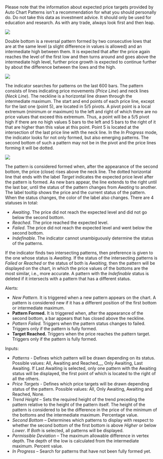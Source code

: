Please note that the information about expected price targets provided by Auto Chart Patterns isn't a recommendation for what you should personally do. Do not take this data as investment advice. It should only be used for education and research. As with any trade, always look first and then leap.

![](https://s3.amazonaws.com/cdn.freshdesk.com/data/helpdesk/attachments/production/43381153718/original/PKDxtBIajILJiA2hd4-fygoNcBXYWkeIew.png?1671734520)

Double bottom is a reversal pattern formed by two consecutive lows that are at the same level (a slight difference in values is allowed) and an intermediate high between them. It is expected that after the price again reaches the level of the first low and then turns around and goes above the intermediate high level, further price growth is expected to continue further by about the difference between the lows and the high.

![](https://s3.amazonaws.com/cdn.freshdesk.com/data/helpdesk/attachments/production/43381153750/original/D5os7N4ESVWPkTwhzhmJWAwszik5PdwBQw.png?1671734532)

The indicator searches for patterns on the last 600 bars. The pattern consists of lines indicating price movements (_Price Line_) and neck lines (_Neck Line_). The neckline is a horizontal line drawn through the intermediate maximum. The start and end points of each price line, except for the last one (point 5), are located in 5/5 pivots. A pivot point is a local extremum (minimum or maximum) to the left and right of which there are no price values that exceed this extremum. Thus, a point will be a 5/5 pivot high if there are no high values 5 bars to the left and 5 bars to the right of it that are higher than this value at this point. Point 5 is located at the intersection of the last price line with the neck line. In the _In Progress_ mode, the indicator looks for not only formed, but also emerging patterns. The second bottom of such a pattern may not be in the pivot and the price lines forming it will be dotted.

![](https://s3.amazonaws.com/cdn.freshdesk.com/data/helpdesk/attachments/production/43381153813/original/kKnEIyP-Jf4TMg1mUCANmXbzKWifv3eR-Q.png?1671734543)

The pattern is considered formed when, after the appearance of the second bottom, the price (close) rises above the neck line. The dotted horizontal line that ends with the label _Target_ indicates the expected price level after the pattern is formed. As new bars appear, the line extends to the right until the last bar, until the status of the pattern changes from _Awating_ to another. The label tooltip shows the price and the current status of the pattern. When the status changes, the color of the label also changes. There are 4 statuses in total:

-   _Awaiting_. The price did not reach the expected level and did not go below the second bottom.
-   _Reached_. The price reached the expected level.
-   _Failed_. The price did not reach the expected level and went below the second bottom.
-   _Indefinable_. The indicator cannot unambiguously determine the status of the patterns.

If the indicator finds two intersecting patterns, then preference is given to the one whose status is _Awaiting_. If the status of the intersecting patterns is _Failed_ or _Reached_ or the status of both is _Awaiting,_ then the pattern will be displayed on the chart, in which the price values of the bottoms are the most similar, i.e., more accurate. A pattern with the _Indefinable_ status is deleted if it intersects with a pattern that has a different status.

Alerts:

-   _New Pattern._ It is triggered when a new pattern appears on the chart. A pattern is considered new if it has a different position of the first bottom or intermediate maximum.
-   __Pattern Formed.__ It is triggered when, after the appearance of the second bottom, a bar appears that has closed above the neckline.
-   _Pattern Failed._ Triggers when the pattern status changes to failed. Triggers only if the pattern is fully formed.
-   __Target Reached.__ Triggers when the price reaches the pattern target. Triggers only if the pattern is fully formed.

Inputs:

-   _Patterns_ \- Defines which pattern will be drawn depending on its status. Possible values: All, Awaiting and Reached_,_ Only Awaiting, Last Awaiting. If Last Awaiting is selected, only one pattern with the Awaiting status will be displayed, the first point of which is located to the right of all the others.
-   _Price Targets_ \- Defines which price targets will be drawn depending status of the pattern. Possible values: All, Only Awaiting, Awaiting and Reached, None.
-   _Trend Height_ – Sets the required height of the trend preceding the pattern relative to the height of the pattern itself. The height of the pattern is considered to be the difference in the price of the minimum of the bottoms and the intermediate maximum. Percentage value.
-   _Second Bottom_ – Determines which patterns to display with respect to whether the second bottom of the first bottom is above _Higher_ or below _Lower_. If _Both_ is selected, all patterns will be displayed.
-   _Permissible Deviation_ – The maximum allowable difference in vertex depth. The depth of the low is calculated from the intermediate maximum. Percent value.
-   _In Progress_ – Search for patterns that have not been fully formed yet.
